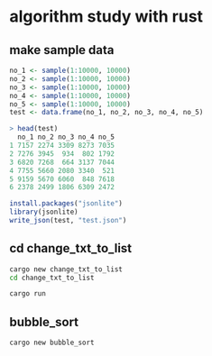 # algorithm study with rust

## make sample data

```r
no_1 <- sample(1:10000, 10000)
no_2 <- sample(1:10000, 10000)
no_3 <- sample(1:10000, 10000)
no_4 <- sample(1:10000, 10000)
no_5 <- sample(1:10000, 10000)
test <- data.frame(no_1, no_2, no_3, no_4, no_5)
```

```r
> head(test)
  no_1 no_2 no_3 no_4 no_5
1 7157 2274 3309 8273 7035
2 7276 3945  934  802 1792
3 6820 7268  664 3137 7044
4 7755 5660 2080 3340  521
5 9159 5670 6060  848 7618
6 2378 2499 1806 6309 2472
```

```r
install.packages("jsonlite")
library(jsonlite)
write_json(test, "test.json")
```

## cd change_txt_to_list

```bash
cargo new change_txt_to_list
cd change_txt_to_list 
```

```bash
cargo run
```

## bubble_sort

```bash
cargo new bubble_sort
```
